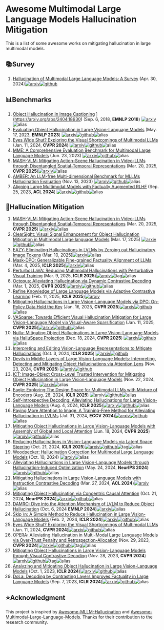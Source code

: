 # Awesome Multimodal Large Language Models Hallucination Mitigation
This is a list of some awesome works on mitigating hallucination in large multimodal models.



## :books:Survey

1. [Hallucination of Multimodal Large Language Models: A Survey](https://arxiv.org/abs/2404.18930) (Apr. 30, 2024)[![arxiv](https://img.shields.io/badge/arXiv-b31b1b.svg)](https://arxiv.org/abs/2404.18930)[![github](https://img.shields.io/github/stars/showlab/Awesome-MLLM-Hallucination)](https://github.com/showlab/Awesome-MLLM-Hallucination/)



## :bar_chart:Benchmarks

1. [Object Hallucination in Image Captioning](https://arxiv.org/abs/1809.02156) ](https://arxiv.org/abs/2404.18930) (Sep. 6, 2018, **EMNLP 2018**) [![arxiv](https://img.shields.io/badge/arXiv-b31b1b.svg)](https://arxiv.org/abs/1809.02156)![alias](https://img.shields.io/badge/CHAIR-black)
2. [Evaluating Object Hallucination in Large Vision-Language Models](https://arxiv.org/abs/2305.10355) (May. 17, 2023, **EMNLP 2023**) [![arxiv](https://img.shields.io/badge/arXiv-b31b1b.svg)](https://arxiv.org/abs/2305.10355)[![github](https://img.shields.io/github/stars/AoiDragon/POPE)](https://github.com/AoiDragon/POPE)![alias](https://img.shields.io/badge/PoPE-black)
3. [Eyes Wide Shut? Exploring the Visual Shortcomings of Multimodal LLMs](https://arxiv.org/abs/2401.06209) (Jan. 11, 2024, **CVPR 2024**) [![arxiv](https://img.shields.io/badge/arXiv-b31b1b.svg)](https://arxiv.org/abs/2305.10355)[![github](https://img.shields.io/github/stars/tsb0601/MMVP)](https://github.com/tsb0601/MMVP)![alias](https://img.shields.io/badge/MMVP-black)
4. [MME: A Comprehensive Evaluation Benchmark for Multimodal Large Language Models](https://arxiv.org/abs/2306.13394) (Jun. 23, 2023) [![arxiv](https://img.shields.io/badge/arXiv-b31b1b.svg)](https://arxiv.org/abs/2306.13394)[![github](https://img.shields.io/github/stars/BradyFU/Awesome-Multimodal-Large-Language-Models)](https://github.com/BradyFU/Awesome-Multimodal-Large-Language-Models)![alias](https://img.shields.io/badge/MME-black)
5. [MASH-VLM: Mitigating Action-Scene Hallucination in Video-LLMs  through Disentangled Spatial-Temporal Representations](http://arxiv.org/abs/2503.15871) (Mar. 20, 2025, **CVPR 2025**)[![arxiv](https://img.shields.io/badge/arXiv-b31b1b.svg)](http://arxiv.org/abs/2503.15871)![alias](https://img.shields.io/badge/UNSCENE-black)
6. [AMBER: An LLM-free Multi-dimensional Benchmark for MLLMs Hallucination Evaluation](https://arxiv.org/abs/2311.07397) (Nov. 13, 2023) [![arxiv](https://img.shields.io/badge/arXiv-b31b1b.svg)](https://arxiv.org/abs/2311.07397)[![github](https://img.shields.io/github/stars/junyangwang0410/AMBER)](https://github.com/junyangwang0410/AMBER)![alias](https://img.shields.io/badge/AMBER-black)
7. [Aligning Large Multimodal Models with Factually Augmented RLHF](https://arxiv.org/abs/2309.14525) (Sep. 25, 2023, **ACL 2024**) [![arxiv](https://img.shields.io/badge/arXiv-b31b1b.svg)](https://arxiv.org/abs/2309.14525)[![github](https://img.shields.io/github/stars/llava-rlhf/LLaVA-RLHF)](https://github.com/llava-rlhf/LLaVA-RLHF)![alias](https://img.shields.io/badge/MMHal_Bench-black)



## :clap:Hallucination Mitigation

1. [MASH-VLM: Mitigating Action-Scene Hallucination in Video-LLMs  through Disentangled Spatial-Temporal Representations](http://arxiv.org/abs/2503.15871) (Mar. 20, 2025, **CVPR 2025**) [![arxiv](https://img.shields.io/badge/arXiv-b31b1b.svg)](http://arxiv.org/abs/2503.15871)![alias](https://img.shields.io/badge/MASH_VLM-black)
2. [ClearSight: Visual Signal Enhancement for Object Hallucination Mitigation in Multimodal Large language Models](https://arxiv.org/abs/2503.13107) (Mar. 17, 2025) [![arxiv](https://img.shields.io/badge/arXiv-b31b1b.svg)](https://arxiv.org/abs/2503.13107)[![github](https://img.shields.io/github/stars/ustc-hyin/ClearSight)](https://github.com/ustc-hyin/ClearSight)![alias](https://img.shields.io/badge/ClearSight-black)
3. [EAZY: Eliminating Hallucinations in LVLMs by Zeroing out Hallucinatory Image Tokens](https://arxiv.org/abs/2503.07772) (Mar. 10, 2025)[![arxiv](https://img.shields.io/badge/arXiv-b31b1b.svg)](https://arxiv.org/abs/2503.07772)![alias](https://img.shields.io/badge/EAZY-black)
4. [Mask-DPO: Generalizable Fine-grained Factuality Alignment of LLMs](https://arxiv.org/abs/2503.02846) (Mar. 4, 2025, **ICLR 2025**)[![arxiv](https://img.shields.io/badge/arXiv-b31b1b.svg)](http://arxiv.org/abs/2503.02846)![alias](https://img.shields.io/badge/Mask_DPO-black)
5. [PerturboLLaVA: Reducing Multimodal Hallucinations with Perturbative Visual Training](https://arxiv.org/abs/2503.06486) (Mar. 9, 2025, **ICLR 2025**)[![arxiv](https://img.shields.io/badge/arXiv-b31b1b.svg)](https://arxiv.org/abs/2503.06486)![tag](https://img.shields.io/badge/Spotlight-FF4D00)![alias](https://img.shields.io/badge/PerturboLLaVA-black)
6. [Octopus: Alleviating Hallucination via Dynamic Contrastive Decoding](https://arxiv.org/abs/2503.00361) (Mar. 1, 2025, **CVPR 2025**)[![arxiv](https://img.shields.io/badge/arXiv-b31b1b.svg)](https://arxiv.org/abs/2503.00361)[![github](https://img.shields.io/github/stars/LijunZhang01/Octopus)](https://github.com/LijunZhang01/Octopus)![alias](https://img.shields.io/badge/Octopus-black)
7. [Refine Knowledge of Large Language Models via Adaptive Contrastive Learning](http://arxiv.org/abs/2502.07184) (Feb. 11, 2025, **ICLR 2025**)[![arxiv](https://img.shields.io/badge/arXiv-b31b1b.svg)](http://arxiv.org/abs/2502.07184)
8. [Mitigating Hallucinations in Large Vision-Language Models via DPO: On-Policy Data Hold the Key](https://arxiv.org/abs/2501.09695) (Jan. 16, 2025, **CVPR 2025**)[![arxiv](https://img.shields.io/badge/arXiv-b31b1b.svg)](https://arxiv.org/abs/2501.09695)[![github](https://img.shields.io/github/stars/zhyang2226/OPA-DPO)](https://github.com/zhyang2226/OPA-DPO)![alias](https://img.shields.io/badge/OPA_DPO-black)
9. [VASparse: Towards Efficient Visual Hallucination Mitigation for Large Vision-Language Model via Visual-Aware Sparsification](https://arxiv.org/abs/2501.06553) (Jan. 11, 2025, **CVPR 2025**)[![arxiv](https://img.shields.io/badge/arXiv-b31b1b.svg)](https://arxiv.org/abs/2501.06553)[![github](https://img.shields.io/github/stars/Ziwei-Zheng/Nullu)](https://github.com/Ziwei-Zheng/Nullu)![alias](https://img.shields.io/badge/VASparse-black)
10. [Nullu: Mitigating Object Hallucinations in Large Vision-Language Models via HalluSpace Projection](https://arxiv.org/abs/2412.13817) (Dec. 18, 2024, **CVPR 2025**) [![arxiv](https://img.shields.io/badge/arXiv-b31b1b.svg)](https://arxiv.org/abs/2501.06553)[![github](https://img.shields.io/github/stars/mengchuang123/VASparse-github)](https://github.com/mengchuang123/VASparse-github)![alias](https://img.shields.io/badge/Nullu-black)
11. [Interpreting and Editing Vision-Language Representations to Mitigate Hallucinations](https://arxiv.org/abs/2410.02762) (Oct. 3, 2024, **ICLR 2025**) [![arxiv](https://img.shields.io/badge/arXiv-b31b1b.svg)](https://arxiv.org/abs/2410.02762)[![github](https://img.shields.io/github/stars/nickjiang2378/vl-interp)](https://github.com/nickjiang2378/vl-interp/)
12. [Devils in Middle Layers of Large Vision-Language Models: Interpreting, Detecting and Mitigating Object Hallucinations via Attention Lens](https://arxiv.org/abs/2411.16724) (Nov. 23, 2024, **CVPR 2025**) [![arxiv](https://img.shields.io/badge/arXiv-b31b1b.svg)](https://arxiv.org/abs/2411.16724)[![github](https://img.shields.io/github/stars/ZhangqiJiang07/middle_layers_indicating_hallucinations)](https://github.com/ZhangqiJiang07/middle_layers_indicating_hallucinations)
13. [ICT: Image-Object Cross-Level Trusted Intervention for Mitigating Object Hallucination in Large Vision-Language Models](https://arxiv.org/abs/2411.15268) (Nov. 22, 2024, **CVPR 2025**) [![arxiv](https://img.shields.io/badge/arXiv-b31b1b.svg)](https://arxiv.org/abs/2411.15268)![alias](https://img.shields.io/badge/ICT-black)
14. [Eagle: Exploring The Design Space for Multimodal LLMs with Mixture of Encoders](https://arxiv.org/abs/2408.15998) (Aug. 28, 2024, **ICLR 2025**) [![arxiv](https://img.shields.io/badge/arXiv-b31b1b.svg)](https://arxiv.org/abs/2408.15998)[![github](https://img.shields.io/github/stars/NVlabs/Eagle)](https://github.com/NVlabs/Eagle)![alias](https://img.shields.io/badge/Eagle-black)
15. [Self-Introspective Decoding: Alleviating Hallucinations for Large Vision-Language Models](http://arxiv.org/abs/2408.02032) (Aug. 4, 2024, **ICLR 2025**)[![arxiv](https://img.shields.io/badge/arXiv-b31b1b.svg)](https://arxiv.org/abs/2406.12718)[![github](https://img.shields.io/github/stars/huofushuo/SID)](https://github.com/huofushuo/SID)![alias](https://img.shields.io/badge/SID-black)
16. [Paying More Attention to Image: A Training-Free Method for Alleviating Hallucination in LVLMs](https://arxiv.org/abs/2407.21771v1) (Jul. 31, 2024, **ECCV 2024**)[![arxiv](https://img.shields.io/badge/arXiv-b31b1b.svg)](https://arxiv.org/abs/2407.21771v1)[![github](https://img.shields.io/github/stars/LALBJ/PAI)](https://github.com/LALBJ/PAI)![alias](https://img.shields.io/badge/PAI-black)
17. [Mitigating Object Hallucinations in Large Vision-Language Models with Assembly of Global and Local Attention](https://arxiv.org/abs/2406.12718) (Jun. 18, 2024, **CVPR 2025**)[![arxiv](https://img.shields.io/badge/arXiv-b31b1b.svg)](https://arxiv.org/abs/2406.12718)[![github](https://img.shields.io/github/stars/Lackel/AGLA)](https://github.com/Lackel/AGLA)![alias](https://img.shields.io/badge/AGLA-black)
18. [Reducing Hallucinations in Vision-Language Models via Latent Space Steering](https://arxiv.org/abs/2410.15778) (Oct. 21, 2024, **ICLR 2025**)[![arxiv](https://img.shields.io/badge/arXiv-b31b1b.svg)](https://arxiv.org/abs/2410.15778)[![github](https://img.shields.io/github/stars/shengliu66/VTI)](https://github.com/shengliu66/VTI)![tag](https://img.shields.io/badge/Spotlight-FF4D00)![alias](https://img.shields.io/badge/VTI-black)
19. [Woodpecker: Hallucination Correction for  Multimodal Large Language Models](https://arxiv.org/abs/2310.16045) (Oct. 10, 2024) [![arxiv](https://img.shields.io/badge/arXiv-b31b1b.svg)](https://arxiv.org/abs/2310.16045)![alias](https://img.shields.io/badge/Woodpecker-black)
20. [Alleviating Hallucinations in Large Vision-Language Models through Hallucination-Induced Optimization](http://arxiv.org/abs/2405.15356) (May. 24, 2024, **NeurIPS 2024**)[![arxiv](https://img.shields.io/badge/arXiv-b31b1b.svg)](http://arxiv.org/abs/2405.15356)[![github](https://img.shields.io/github/stars/BT-C/HIO)](https://github.com/BT-C/HIO)![alias](https://img.shields.io/badge/HIO-black)
21. [Mitigating Hallucinations in Large Vision-Language Models with Instruction Contrastive Decoding](https://arxiv.org/abs/2403.18715) (Mar. 27, 2024, **ACL 2024**)[![arxiv](https://img.shields.io/badge/arXiv-b31b1b.svg)](https://arxiv.org/abs/2403.18715)![alias](https://img.shields.io/badge/ICD-black)
22. [Mitigating Object Hallucination via Concentric Causal Attention](https://arxiv.org/abs/2410.15926) (Oct. 21, 2024, **NeurIPS 2024**)[![arxiv](https://img.shields.io/badge/arXiv-b31b1b.svg)](https://arxiv.org/abs/2410.15926)[![github](https://img.shields.io/github/stars/xing0047/cca-llava)](https://github.com/xing0047/cca-llava)![alias](https://img.shields.io/badge/CCA-black)
23. [DAMRO: Dive into the Attention Mechanism of LVLM to Reduce Object Hallucination](https://arxiv.org/abs/2410.04514) (Oct. 6, 2024 **EMNLP 2024**)[![arxiv](https://img.shields.io/badge/arXiv-b31b1b.svg)](https://arxiv.org/abs/2410.04514)![alias](https://img.shields.io/badge/DAMRO-black)
24. [Skip \n: A Simple Method to Reduce Hallucination in Large Vision-Language Models](https://arxiv.org/abs/2402.01345) (Feb. 2, 2024, **ICLR 2024**)[![arxiv](https://img.shields.io/badge/arXiv-b31b1b.svg)](https://arxiv.org/abs/2402.01345)[![github](https://img.shields.io/github/stars/hanmenghan/Skip-n)](https://github.com/hanmenghan/Skip-n)![alias](https://img.shields.io/badge/SKIP\n-black)
25. [Eyes Wide Shut? Exploring the Visual Shortcomings of Multimodal LLMs](https://arxiv.org/abs/2401.06209) (Jan. 11, 2024, **CVPR 2024**)[![arxiv](https://img.shields.io/badge/arXiv-b31b1b.svg)](https://arxiv.org/abs/2305.10355)[![github](https://img.shields.io/github/stars/tsb0601/MMVP)](https://github.com/tsb0601/MMVP)![alias](https://img.shields.io/badge/MoF-black)
26. [OPERA: Alleviating Hallucination in Multi-Modal Large Language Models via Over-Trust Penalty and Retrospection-Allocation](https://arxiv.org/abs/2311.17911) (Nov. 29, 2023, **CVPR 2024**)[![arxiv](https://img.shields.io/badge/arXiv-b31b1b.svg)](https://arxiv.org/abs/2311.17911)[![github](https://img.shields.io/github/stars/shikiw/OPERA)](https://github.com/shikiw/OPERA)![tag](https://img.shields.io/badge/Highlight-FF4D00)![alias](https://img.shields.io/badge/OPERA-black)
27. [Mitigating Object Hallucinations in Large Vision-Language Models through Visual Contrastive Decoding](https://arxiv.org/abs/2311.16922) (Nov. 28, 2023, **CVPR 2024**)[![arxiv](https://img.shields.io/badge/arXiv-b31b1b.svg)](https://arxiv.org/abs/2311.16922)[![github](https://img.shields.io/github/stars/DAMO-NLP-SG/VCD)](https://github.com/DAMO-NLP-SG/VCD)![tag](https://img.shields.io/badge/Highlight-FF4D00)![alias](https://img.shields.io/badge/VCD-black)
28. [Analyzing and Mitigating Object Hallucination in Large Vision-Language Models](https://arxiv.org/abs/2310.00754) (Oct. 1, 2023, **ICLR 2024**)[![arxiv](https://img.shields.io/badge/arXiv-b31b1b.svg)](https://arxiv.org/abs/2310.00754)[![github](https://img.shields.io/github/stars/YiyangZhou/LURE)](https://github.com/YiyangZhou/LURE)![alias](https://img.shields.io/badge/LURE-black)
29. [DoLa: Decoding by Contrasting Layers Improves Factuality in Large Language Models](https://arxiv.org/abs/2309.03883) (Sep. 7, 2023, **ICLR 2024**)[![arxiv](https://img.shields.io/badge/arXiv-b31b1b.svg)](https://arxiv.org/abs/2309.03883)[![github](https://img.shields.io/github/stars/voidism/DoLa)](https://github.com/voidism/DoLa)![alias](https://img.shields.io/badge/DoLa-black)





## :star:Acknowledgment

This project is inspired by [Awesome-MLLM-Hallucination](https://github.com/showlab/Awesome-MLLM-Hallucination) and [Awesome-Multimodal-Large-Language-Models](https://github.com/BradyFU/Awesome-Multimodal-Large-Language-Models). Thanks for their contribution to the research community.
